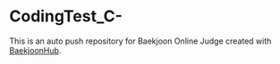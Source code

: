 # CodingTest_C-
This is an auto push repository for Baekjoon Online Judge created with [BaekjoonHub](https://github.com/BaekjoonHub/BaekjoonHub).
